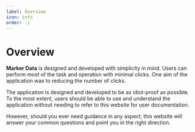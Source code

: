 ```yaml
---
label: Overview
icon: info
order: -1
---
```

# Overview

**Marker Data** is designed and developed with simplicity in mind. Users can perform most of the task and operation with minimal clicks. One aim of the application was to reducing the number of clicks.

The application is designed and developed to be as idiot-proof as possible. To the most extent, users should be able to use and understand the application without needing to refer to this website for user documentation. 

However, should you ever need guidance in any aspect, this website will answer your common questions and point you in the right direction.